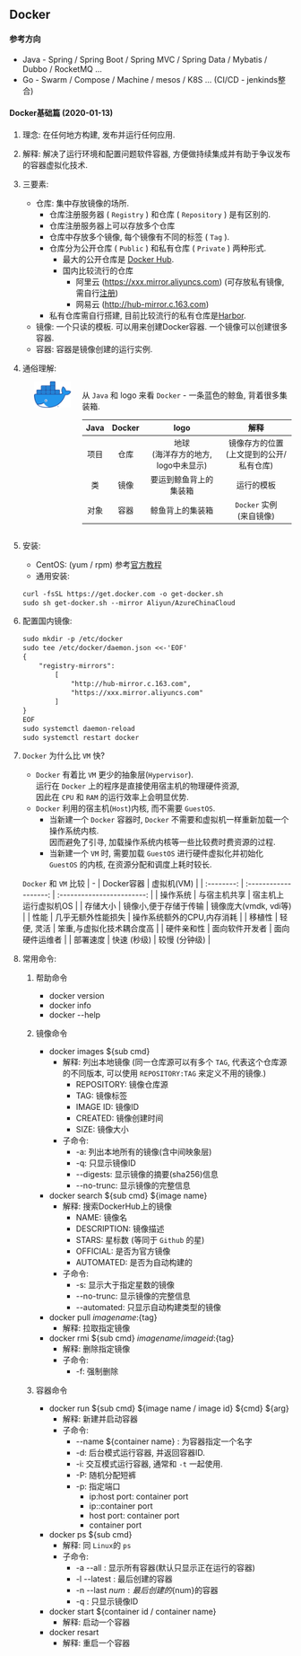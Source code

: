## Docker

#### 参考方向
* Java  - Spring / Spring Boot / Spring MVC / Spring Data / Mybatis / Dubbo / RocketMQ ...
* Go - Swarm / Compose / Machine / mesos / K8S ... (CI/CD - jenkinds整合)

#### Docker基础篇 (2020-01-13)
1. 理念: 在任何地方构建, 发布并运行任何应用.  

2. 解释: 解决了运行环境和配置问题软件容器, 方便做持续集成并有助于争议发布的容器虚拟化技术.  

3. 三要素:  
     - 仓库: 集中存放镜像的场所.
       * 仓库注册服务器 ( `Registry` ) 和仓库 ( `Repository` ) 是有区别的.  
        - 仓库注册服务器上可以存放多个仓库
        - 仓库中存放多个镜像, 每个镜像有不同的标签 ( `Tag` ).
        - 仓库分为公开仓库 ( `Public` ) 和私有仓库 ( `Private` ) 两种形式.
          * 最大的公开仓库是 [Docker Hub](https://hub.docker.com).
          - 国内比较流行的仓库
            * 阿里云 (https://xxx.mirror.aliyuncs.com) (可存放私有镜像, 需自行[注册](https://promotion.aliyun.com/ntms/act/kubernetes.html))
            * 网易云 (http://hub-mirror.c.163.com)
        - 私有仓库需自行搭建, 目前比较流行的私有仓库是[Harbor](https://github.com/goharbor/harbor).
     - 镜像: 一个只读的模板. 可以用来创建Docker容器. 一个镜像可以创建很多容器.
     - 容器: 容器是镜像创建的运行实例.

4. 通俗理解:  

    <div style="display: flex; width: 100%">
        <div style="width: 15%; margin-left: 20px">
            <img src="assets/docker-logo.png" alt="Docker logo">
        </div>
        <div style="width: 85%; margin-left: 20px">
            <p>从 <code>Java</code> 和 logo 来看 <code>Docker</code> - 一条蓝色的鲸鱼, 背着很多集装箱.</p>
            <table>
                <thead>
                    <tr>
                        <th style="text-align:center">Java</th>
                        <th style="text-align:center">Docker</th>
                        <th style="text-align:center">logo</th>
                        <th style="text-align:center">解释</th>
                    </tr>
                </thead>
                <tbody>
                    <tr>
                        <td style="text-align:center">项目</td>
                        <td style="text-align:center">仓库</td>
                        <td style="text-align:center">地球<br>(海洋存方的地方, logo中未显示)</td>
                        <td style="text-align:center">镜像存方的位置<br>(上文提到的公开/私有仓库)</td>
                    </tr>
                    <tr>
                        <td style="text-align:center">类</td>
                        <td style="text-align:center">镜像</td>
                        <td style="text-align:center">要运到鲸鱼背上的集装箱</td>
                        <td style="text-align:center">运行的模板</td>
                    </tr>
                    <tr>
                        <td style="text-align:center">对象</td>
                        <td style="text-align:center">容器</td>
                        <td style="text-align:center">鲸鱼背上的集装箱</td>
                        <td style="text-align:center"><code>Docker</code> 实例<br>(来自镜像)</td>
                    </tr>
                </tbody>
            </table>
        </div>
    </div>

5. 安装:
   - CentOS: (yum / rpm) 参考[官方教程](https://docs.docker.com/install/linux/docker-ce/centos/)
   - 通用安装:  

   ```
   curl -fsSL https://get.docker.com -o get-docker.sh
   sudo sh get-docker.sh --mirror Aliyun/AzureChinaCloud
   ```

6. 配置国内镜像:  
   ```
   sudo mkdir -p /etc/docker
   sudo tee /etc/docker/daemon.json <<-'EOF'
   { 
       "registry-mirrors": 
           [ 
               "http://hub-mirror.c.163.com", 
               "https://xxx.mirror.aliyuncs.com" 
           ]
   }
   EOF
   sudo systemctl daemon-reload
   sudo systemctl restart docker
   ```

7. `Docker` 为什么比 `VM` 快?
   - `Docker` 有着比 `VM` 更少的抽象层(`Hypervisor`).  
     运行在 `Docker` 上的程序是直接使用宿主机的物理硬件资源,  
     因此在 `CPU` 和 `RAM` 的运行效率上会明显优势.
   - `Docker` 利用的宿主机(`Host`)内核, 而不需要 `GuestOS`.  
     - 当新建一个 `Docker` 容器时, `Docker` 不需要和虚拟机一样重新加载一个操作系统内核.  
       因而避免了引寻, 加载操作系统内核等一些比较费时费资源的过程.
     - 当新建一个 `VM` 时, 需要加载 `GuestOS` 进行硬件虚拟化并初始化 `GuestOS` 的内核,
       在资源分配和调度上耗时较长.

   `Docker` 和 `VM` 比较
   |     -      |      Docker容器       |         虚拟机(VM)         |
   | :--------: | :-------------------: | :------------------------: |
   |  操作系统  |     与宿主机共享      |    宿主机上运行虚拟机OS    |
   |  存储大小  | 镜像小,便于存储于传输 |   镜像庞大(vmdk, vdi等)    |
   |    性能    |  几乎无额外性能损失   | 操作系统额外的CPU,内存消耗 |
   |   移植性   |      轻便, 灵活       | 笨重,与虚拟化技术耦合度高  |
   | 硬件亲和性 |    面向软件开发者     |       面向硬件运维者       |
   |  部署速度  |      快速 (秒级)      |       较慢 (分钟级)        |

8. 常用命令:
   1. 帮助命令
      - docker version
      - docker info
      - docker --help
      
   2. 镜像命令
      - docker images ${sub cmd}
        * 解释: 列出本地镜像 (同一仓库源可以有多个 `TAG`, 代表这个仓库源的不同版本, 可以使用 `REPOSITORY:TAG` 来定义不用的镜像.)
          - REPOSITORY: 镜像仓库源
          - TAG: 镜像标签
          - IMAGE ID: 镜像ID
          - CREATED: 镜像创建时间
          - SIZE: 镜像大小
        * 子命令:
          - -a: 列出本地所有的镜像(含中间映象层)
          - -q: 只显示镜像ID
          - --digests: 显示镜像的摘要(sha256)信息
          - --no-trunc: 显示镜像的完整信息
      - docker search ${sub cmd} ${image name}
        * 解释: 搜索DockerHub上的镜像
          - NAME: 镜像名
          - DESCRIPTION: 镜像描述
          - STARS: 星标数 (等同于 `Github` 的星)
          - OFFICIAL: 是否为官方镜像
          - AUTOMATED: 是否为自动构建的
        * 子命令:
          - -s: 显示大于指定星数的镜像
          - --no-trunc: 显示镜像的完整信息
          - --automated: 只显示自动构建类型的镜像
      - docker pull ${image name}:${tag}
        * 解释: 拉取指定镜像
      - docker rmi ${sub cmd} ${image name / image id}:${tag}
        * 解释: 删除指定镜像
        * 子命令:
          - -f: 强制删除
      
   3. 容器命令
      - docker run ${sub cmd} ${image name / image id} ${cmd} ${arg}
        * 解释: 新建并启动容器
        * 子命令:
          - --name ${container name} : 为容器指定一个名字
          - -d: 后台模式运行容器, 并返回容器ID.
          - -i: 交互模式运行容器, 通常和 `-t` 一起使用.
          - -P: 随机分配短裤
          - -p: 指定端口
            - ip:host port: container port
            - ip::container port
            - host port: container port
            - container port
      - docker ps ${sub cmd}
        * 解释: 同 `Linux`的 `ps`
        * 子命令:
          - -a --all : 显示所有容器(默认只显示正在运行的容器)
          - -l --latest : 最后创建的容器
          - -n --last ${num} : 最后创建的${num}的容器
          - -q : 只显示镜像ID
      - docker start ${container id / container name}
        * 解释: 启动一个容器
      - docker resart
        * 解释: 重启一个容器

<!-- #### Docker高级篇 -->
